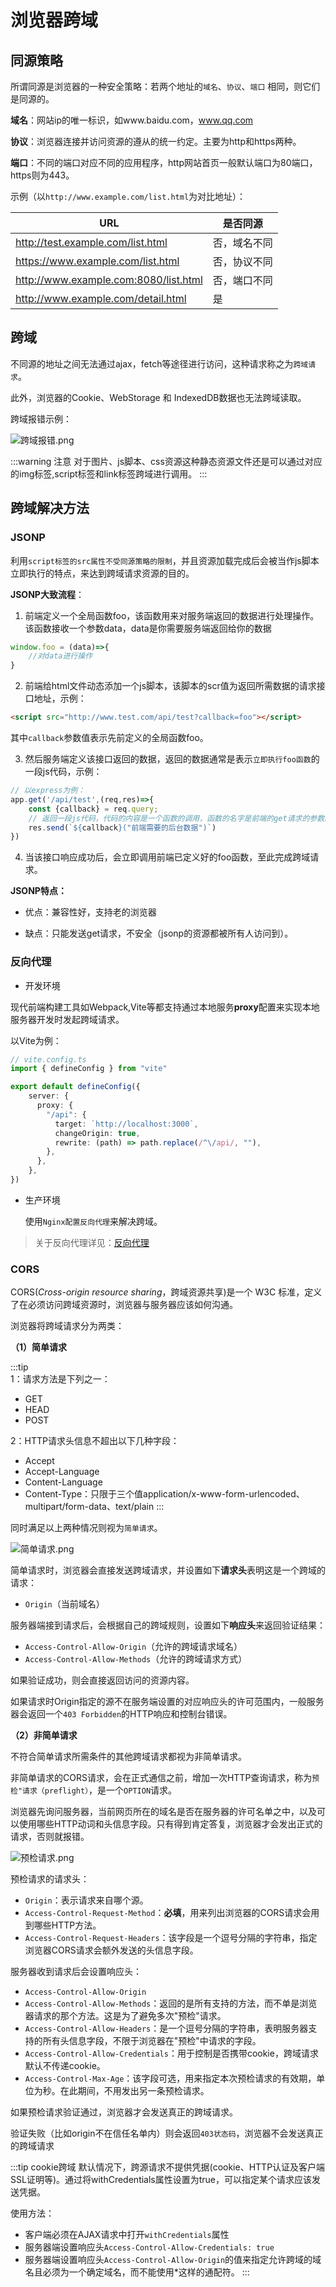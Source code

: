 # 浏览器跨域

## 同源策略

所谓同源是浏览器的一种安全策略：若两个地址的`域名`、`协议`、`端口` 相同，则它们是同源的。

**域名**：网站ip的唯一标识，如www.baidu.com，www.qq.com

**协议**：浏览器连接并访问资源的遵从的统一约定。主要为http和https两种。

**端口**：不同的端口对应不同的应用程序，http网站首页一般默认端口为80端口，https则为443。

示例（以`http://www.example.com/list.html`为对比地址）：

| URL                                   | 是否同源     |
| ------------------------------------- | ------------ |
| http://test.example.com/list.html     | 否，域名不同 |
| https://www.example.com/list.html     | 否，协议不同 |
| http://www.example.com:8080/list.html | 否，端口不同 |
| http://www.example.com/detail.html    | 是           |

## 跨域

不同源的地址之间无法通过ajax，fetch等途径进行访问，这种请求称之为`跨域请求`。

此外，浏览器的Cookie、WebStorage 和 IndexedDB数据也无法跨域读取。

跨域报错示例：

![跨域报错.png](/cross_origin.png)

:::warning 注意
对于图片、js脚本、css资源这种静态资源文件还是可以通过对应的img标签,script标签和link标签跨域进行调用。
:::


## 跨域解决方法

### JSONP

利用`script标签的src属性不受同源策略的限制`，并且资源加载完成后会被当作js脚本立即执行的特点，来达到跨域请求资源的目的。

**JSONP大致流程**：

1. 前端定义一个全局函数foo，该函数用来对服务端返回的数据进行处理操作。该函数接收一个参数data，data是你需要服务端返回给你的数据
```js
window.foo = (data)=>{
    //对data进行操作     
}
```
2. 前端给html文件动态添加一个js脚本，该脚本的scr值为返回所需数据的请求接口地址，示例：

```html
<script src="http://www.test.com/api/test?callback=foo"></script>
```
其中`callback`参数值表示先前定义的全局函数foo。

3. 然后服务端定义该接口返回的数据，返回的数据通常是表示`立即执行foo函数`的一段js代码，示例：

```js
// 以express为例：
app.get('/api/test',(req,res)=>{
    const {callback} = req.query;
    // 返回一段js代码，代码的内容是一个函数的调用，函数的名字是前端的get请求的参数。
    res.send(`${callback}("前端需要的后台数据")`)
})

```
4. 当该接口响应成功后，会立即调用前端已定义好的foo函数，至此完成跨域请求。


**JSONP特点：**

- 优点：兼容性好，支持老的浏览器

- 缺点：只能发送get请求，不安全（jsonp的资源都被所有人访问到）。

### 反向代理


- 开发环境

现代前端构建工具如Webpack,Vite等都支持通过本地服务**proxy**配置来实现本地服务器开发时发起跨域请求。

以Vite为例：

```ts
// vite.config.ts
import { defineConfig } from "vite"

export default defineConfig({
    server: {
      proxy: {
        "/api": {
          target: `http://localhost:3000`,
          changeOrigin: true,
          rewrite: (path) => path.replace(/^\/api/, ""),
        },
      },
    },
})

```
- 生产环境

  使用`Nginx配置反向代理`来解决跨域。

> 关于反向代理详见：[反向代理](/advance/http#反向代理)


### CORS

CORS(*Cross-origin resource sharing*，跨域资源共享)是一个 W3C 标准，定义了在必须访问跨域资源时，浏览器与服务器应该如何沟通。

浏览器将跨域请求分为两类：

**（1）简单请求**

:::tip  
1：请求方法是下列之一：

- GET
- HEAD
- POST

2：HTTP请求头信息不超出以下几种字段：

- Accept
- Accept-Language
- Content-Language
- Content-Type：只限于三个值application/x-www-form-urlencoded、multipart/form-data、text/plain
:::

同时满足以上两种情况则视为`简单请求`。

![简单请求.png](/cors_1.png)

简单请求时，浏览器会直接发送跨域请求，并设置如下**请求头**表明这是一个跨域的请求：

- `Origin`（当前域名）

服务器端接到请求后，会根据自己的跨域规则，设置如下**响应头**来返回验证结果：

- `Access-Control-Allow-Origin`（允许的跨域请求域名）
- `Access-Control-Allow-Methods`（允许的跨域请求方式）

如果验证成功，则会直接返回访问的资源内容。

如果请求时Origin指定的源不在服务端设置的对应响应头的许可范围内，一般服务器会返回一个`403 Forbidden`的HTTP响应和控制台错误。




**（2）非简单请求**

不符合简单请求所需条件的其他跨域请求都视为非简单请求。


非简单请求的CORS请求，会在正式通信之前，增加一次HTTP查询请求，称为`预检"请求（preflight）`，是一个`OPTION`请求。

浏览器先询问服务器，当前网页所在的域名是否在服务器的许可名单之中，以及可以使用哪些HTTP动词和头信息字段。只有得到肯定答复，浏览器才会发出正式的请求，否则就报错。

![预检请求.png](/cors_2.png)

预检请求的请求头：

- `Origin`：表示请求来自哪个源。
- `Access-Control-Request-Method`：**必填**，用来列出浏览器的CORS请求会用到哪些HTTP方法。
- `Access-Control-Request-Headers`：该字段是一个逗号分隔的字符串，指定浏览器CORS请求会额外发送的头信息字段。

服务器收到请求后会设置响应头：

- `Access-Control-Allow-Origin`
- `Access-Control-Allow-Methods`：返回的是所有支持的方法，而不单是浏览器请求的那个方法。这是为了避免多次"预检"请求。
- `Access-Control-Allow-Headers`：是一个逗号分隔的字符串，表明服务器支持的所有头信息字段，不限于浏览器在"预检"中请求的字段。
- `Access-Control-Allow-Credentials`：用于控制是否携带cookie，跨域请求默认不传递cookie。
- `Access-Control-Max-Age`：该字段可选，用来指定本次预检请求的有效期，单位为秒。在此期间，不用发出另一条预检请求。

如果预检请求验证通过，浏览器才会发送真正的跨域请求。

验证失败（比如origin不在信任名单内）则会返回`403状态码`，浏览器不会发送真正的跨域请求


:::tip cookie跨域
默认情况下，跨源请求不提供凭据(cookie、HTTP认证及客户端SSL证明等)。通过将withCredentials属性设置为true，可以指定某个请求应该发送凭据。

使用方法：

- 客户端必须在AJAX请求中打开`withCredentials`属性
- 服务器端设置响应头`Access-Control-Allow-Credentials: true`
- 服务器端设置响应头`Access-Control-Allow-Origin`的值来指定允许跨域的域名且必须为一个确定域名，而不能使用*这样的通配符。
:::
